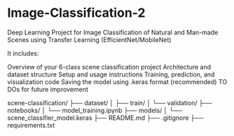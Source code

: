 # Image-Classification-2
Deep Learning Project for Image Classification of Natural and Man-made Scenes using Transfer Learning (EfficientNet/MobileNet)

It includes:

Overview of your 6-class scene classification project
Architecture and dataset structure
Setup and usage instructions
Training, prediction, and visualization code
Saving the model using .keras format (recommended)
TO DOs for future improvement

scene-classification/
├── dataset/
│   ├── train/
│   └── validation/
├── notebooks/
│   └── model_training.ipynb
├── models/
│   └── scene_classifier_model.keras
├── README.md
├── .gitignore
├── requirements.txt

